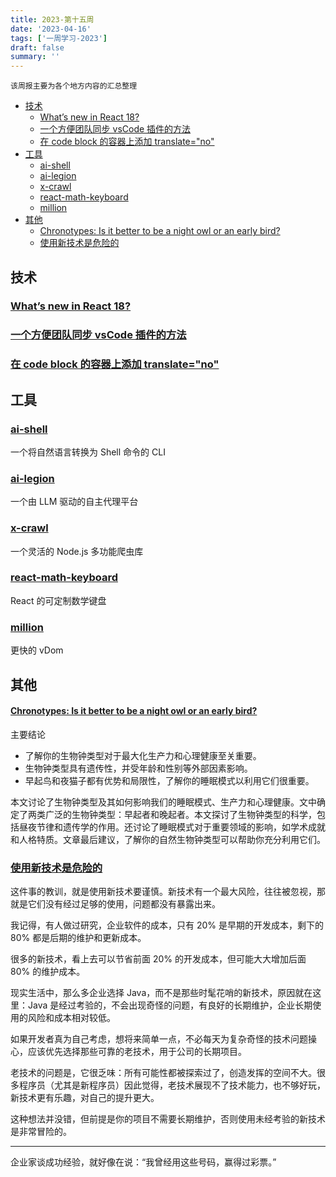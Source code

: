 ```yaml
---
title: 2023-第十五周
date: '2023-04-16'
tags: ['一周学习-2023']
draft: false
summary: ''
---
```


`该周报主要为各个地方内容的汇总整理`

- [技术](#技术)
  - [What’s new in React 18?](#whats-new-in-react-18)
  - [一个方便团队同步 vsCode 插件的方法](#一个方便团队同步-vscode-插件的方法)
  - [在 code block 的容器上添加 translate="no"](#在-code-block-的容器上添加-translateno)
- [工具](#工具)
  - [ai-shell](#ai-shell)
  - [ai-legion](#ai-legion)
  - [x-crawl](#x-crawl)
  - [react-math-keyboard](#react-math-keyboard)
  - [million](#million)
- [其他](#其他)
  - [Chronotypes: Is it better to be a night owl or an early bird?](#chronotypes-is-it-better-to-be-a-night-owl-or-an-early-bird)
  - [使用新技术是危险的](#使用新技术是危险的)

## 技术

### [What’s new in React 18?](https://docs.google.com/presentation/d/1R9lv6D-aYeNMdFBCUitP3caDH36-VH5aw0U8clqVnC4/edit#slide=id.gc6f9e470d_0_0)

### [一个方便团队同步 vsCode 插件的方法](https://twitter.com/housecor/status/1645459301249458177)

### [在 code block 的容器上添加 translate="no"](https://twitter.com/JoshWComeau/status/1646275569657470978)

## 工具

### [ai-shell](https://github.com/BuilderIO/ai-shell)

一个将自然语言转换为 Shell 命令的 CLI

### [ai-legion](https://github.com/eumemic/ai-legion)

一个由 LLM 驱动的自主代理平台

### [x-crawl](https://github.com/coder-hxl/x-crawl)

一个灵活的 Node.js 多功能爬虫库

### [react-math-keyboard](https://github.com/krirkrirk/react-math-keyboard)

React 的可定制数学键盘

### [million](https://github.com/aidenybai/million)

更快的 vDom

## 其他

#### [Chronotypes: Is it better to be a night owl or an early bird?](https://nesslabs.com/chronotypes)

主要结论

- 了解你的生物钟类型对于最大化生产力和心理健康至关重要。
- 生物钟类型具有遗传性，并受年龄和性别等外部因素影响。
- 早起鸟和夜猫子都有优势和局限性，了解你的睡眠模式以利用它们很重要。

本文讨论了生物钟类型及其如何影响我们的睡眠模式、生产力和心理健康。文中确定了两类广泛的生物钟类型：早起者和晚起者。本文探讨了生物钟类型的科学，包括昼夜节律和遗传学的作用。还讨论了睡眠模式对于重要领域的影响，如学术成就和人格特质。文章最后建议，了解你的自然生物钟类型可以帮助你充分利用它们。

### [使用新技术是危险的](https://ruanyf-weekly.vercel.app/weekly/issue-250#%E6%9C%AC%E5%91%A8%E8%AF%9D%E9%A2%98-%E6%96%B0%E6%8A%80%E6%9C%AF%E7%9A%84%E6%9C%80%E5%A4%A7%E9%A3%8E%E9%99%A9)

这件事的教训，就是使用新技术要谨慎。新技术有一个最大风险，往往被忽视，那就是它们没有经过足够的使用，问题都没有暴露出来。

我记得，有人做过研究，企业软件的成本，只有 20% 是早期的开发成本，剩下的 80% 都是后期的维护和更新成本。

很多的新技术，看上去可以节省前面 20% 的开发成本，但可能大大增加后面 80% 的维护成本。

现实生活中，那么多企业选择 Java，而不是那些时髦花哨的新技术，原因就在这里：Java 是经过考验的，不会出现奇怪的问题，有良好的长期维护，企业长期使用的风险和成本相对较低。

如果开发者真为自己考虑，想将来简单一点，不必每天为复杂奇怪的技术问题操心，应该优先选择那些可靠的老技术，用于公司的长期项目。

老技术的问题是，它很乏味：所有可能性都被探索过了，创造发挥的空间不大。很多程序员（尤其是新程序员）因此觉得，老技术展现不了技术能力，也不够好玩，新技术更有乐趣，对自己的提升更大。

这种想法并没错，但前提是你的项目不需要长期维护，否则使用未经考验的新技术是非常冒险的。

---

企业家谈成功经验，就好像在说：“我曾经用这些号码，赢得过彩票。”
